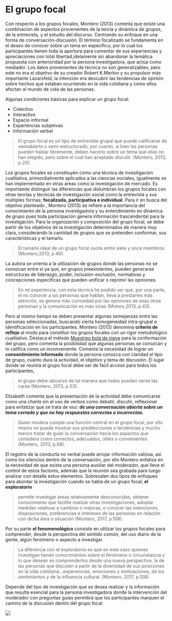 # El grupo focal
Con respecto a los grupos focales, Montero (2013) comenta que existe una combinación de
aspectos provenientes de la teoría y dinámica de grupos, de la entrevista, y el estudio del discurso.
Centrando su enfoque en una forma de conversación-discusión.
El término focalizado se fundamenta en el deseo de conocer sobre un tema en específico, por lo
cual los participantes tienen toda la apertura para comentar de sus experiencias y apreciaciones 
con total libertad,idelamente sin abandonar la temática propuesta con anterioridad por la persona investigadora, que actúa como mediador.
Los datos provenientes de técnica no son generalizables, pero este no era el objetivo de su creador
Robert K.Merton y su propulsor más importante Lazarsfeld, la intención era descubrir las
tendencias de opinión sobre hechos que estaban ocurriendo en la vida cotidiana y cómo ellos
afectan al mundo de vida de las personas.


Algunas condiciones básicas para explicar un grupo focal:
- Colectivo
- Interactivo
- Espacio informal
- Experiencias subjetivas
- Información verbal

>El grupo focal es un tipo de entrevista grupal que puede calificarse de semiabierto
>o semi-estructurado, por cuanto, si bien las personas pueden hablar
>libremente, deben hacerlo sobre un tema que ellas no han elegido, pero sobre el
>cual han aceptado discutir. (Montero, 2013, p.20).

Los grupos focales se constituyen como una técnica de investigación cualitativa, primordialmente
aplicados a las ciencias sociales, igualmente se han implementado en otras áreas como la
investigación de mercado.
Es importamte distinguir las diferencias que dislumbran los grupos focales con otras teorías y técnicas de investigación social como la entrevista y sus múltiples formas; **focalizada, participativa e individual**.
Para ir en busca del objetivo planteado , Montero (2013) se refiere a la importancia del conocimiento de la persona investigadora y su entendimiento en dinámica de grupo pues toda participación genera información trascendental para la investigación.
Para la organización y composición del grupo focal, se debe partir de los objetivos de la investigación determinados de manera muy clara, considerando la cantidad de grupos que se pretenden conformar, sus características y el tamaño. 
>El tamaño ideal de un grupo focal oscila entre siete y once miembros (Montero,2013, p.40).

La autora se orienta a la utilización de grupos donde las personas no se conozcan entre sí ya que,
en grupos preexistentes, pueden generarse estructuras de liderazgo, poder, inclusión-exclusión,
normativas y concepciones específicas que pueden unificar o reprimir las opiniones.

>En mi experiencia, con esta técnica he podido ver que, por una parte, el no conocer a las
>personas que hablan, lleva a prestarles más atención; se genera más curiosidad por las
>opiniones de esas otras personas y la comunicación es más vivaz (Motero,2013, p.43).

Pero al mismo tiempo se deben presentar algunas semejanzas entre las personas seleccionadas,
buscando cierta homogeneidad intra-grupal e identificación en los participantes.
Montero (2013) denomina **criterio de reflejo** al modo para constituir los grupos focales con un
rigor metodológico cualitativo. Destaca el método [Muestreo bola de nieve](https://www.netquest.com/blog/es/blog/es/muestreo-bola-nieve) para la 
conformación del grupo, pero comenta la posibilidad que algunas personas se conozcan y lo
califica como un inconveniente. Comenta la necesidad de lograr un **consentimiento informado**
donde la persona conozca con claridad el tipo de grupo, cuánto dura la actividad, el objetivo y
tema de discusión.
El lugar donde se reunirá el grupo focal debe ser de fácil acceso para todos los participantes, 

>el grupo debe ubicarse de tal manera que todos puedan verse las caras (Montero, 2013, p.53).


Elizabeth comenta que la presentación de la actividad debe comunicarse como una _charla_ sin
el uso de verbos como debatir, discutir, reflexionar para enfatizar que se trata de eso: 
***de una conversación abierta sobre un tema cerrado y que no hay respuestas correctas o incorrectas.***

>Quien modera cumple una función central en el grupo focal, por ello mismo no puede mostrar
>sus predilecciones o tendencias y mucho menos tratar de guiar la conversación hacia los aspectos
>que considera como correctos, adecuados, útiles o convenientes (Montero, 2013, p.68).

El registro de la conducta no verbal puede arrojar información valiosa, así como los silencios
dentro de la conversación, por ello Montero enfatiza en la necesidad de que exista una persona
auxiliar del moderador, que lleve el control de estos factores, además que la reunión sea grabada
para luego analizar con detalle estos elementos.
Sobresalen dos tipos de enfoques para abordar la investigación cuando se habla de un grupo focal,
**el exploratorio** 
>permite investigar áreas relativamente desconocidas, obtener conocimiento que facilite realizar otras investigaciones, adoptar medidas relativas a cambios o mejoras, o conocer
>las intenciones, disposiciones, preferencias e intereses de las personas en relación con dicha área o situación (Montero, 2017, p.108).

Por su parte **el fenomenológico** consiste en utilizar los grupos focales para comprender, desde la perspectiva del sentido común, del uso diario de la gente, algún fenómeno o aspecto a investigar.
>La diferencia con el exploratorio es que en este caso quienes investigan tienen
>conocimientos sobre el fenómeno o circunstancia y lo que desean es
>comprenderlos desde una nueva perspectiva, la de las personas que discuten a
>partir de la diversidad de sus posiciones en la vida cotidiana…experiencias,
>emociones y motivaciones, de los sentimientos y de la influencia cultural.
>(Montero, 2017, p.108).

Depende del tipo de investigación que se desea realizar y la información que resulta esencial
para la persona investigadora donde la intervención del moderador con preguntas guías
permitirá que los participantes marquen el camino de la discusión dentro del grupo focal.

![](https://conceptodefinicion.de/wp-content/uploads/2018/02/Grupos_Focales-.jpg)




